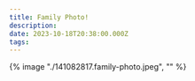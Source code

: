```yaml
---
title: Family Photo!
description: 
date: 2023-10-18T20:38:00.000Z
tags: 
---
```

{% image "./141082817.family-photo.jpeg", "" %}
